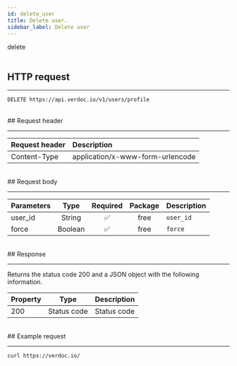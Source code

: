 ```yaml
---
id: delete_user
title: Delete user.
sidebar_label: Delete user
---
```


<span class="badges delete">delete</span>
<br/>
<br/>

## HTTP request

---

```bash
DELETE https://api.verdoc.io/v1/users/profile
```

<br/>
## Request header

---

| Request header | Description                      |
| :------------- | :------------------------------- |
| Content-Type   | application/x-www-form-urlencode |

<br/>
## Request body

---

| Parameters |  Type   | Required | Package | Description |
| :--------- | :-----: | :------: | :-----: | ----------- |
| user_id    | String  |    ✅     |  free   | `user_id`   |
| force      | Boolean |    ✅     |  free   | `force`     |

<br/>
## Response

---

Returns the status code 200 and a JSON object with the following information.

| Property |    Type     | Description |
| :------- | :---------: | ----------- |
| 200      | Status code | Status code |

<br/>
## Example request

---

```bash
curl https://verdoc.io/
```
